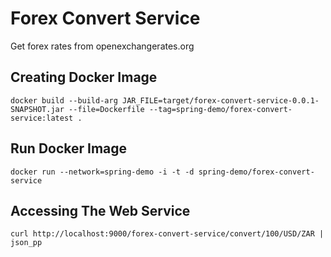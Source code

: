 Forex Convert Service
=

Get forex rates from openexchangerates.org

Creating Docker Image
-

`docker build --build-arg JAR_FILE=target/forex-convert-service-0.0.1-SNAPSHOT.jar --file=Dockerfile --tag=spring-demo/forex-convert-service:latest .`

Run Docker Image
-

`docker run --network=spring-demo -i -t -d spring-demo/forex-convert-service`

Accessing The Web Service
-

`curl http://localhost:9000/forex-convert-service/convert/100/USD/ZAR | json_pp`
 